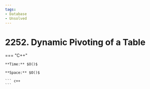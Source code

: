 ```yaml
---
tags:
- Database
- Unsolved
---
```



# 2252. Dynamic Pivoting of a Table

=== "C++"

    **Time:** $O()$

    **Space:** $O()$

    ``` c++
    ```